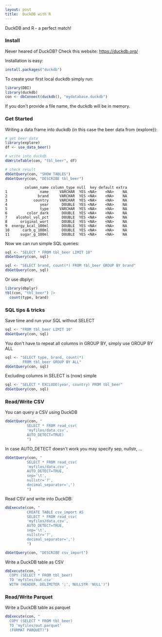 ```yaml
---
layout: post
title:  DuckDB with R
---
```


DuckDB and R - a perfect match!

### Install

Never heared of DuckDB? Check this website: <https://duckdb.org/>

Installation is easy:

```R
install.packages("duckdb")
```

To create your first local duckdb simply run:

```R
library(DBI)
library(duckdb)
con <- dbConnect(duckdb(), "mydatabase.duckdb")
```

If you don't provide a file name, the duckdb will be in memory.

### Get Started

Writing a data frame into duckdb (in this case the beer data from {explore}):

```R
# get beer data
library(explore)
df <- use_data_beer()

# write into duckdb
dbWriteTable(con, "tbl_beer", df)

# check result
dbGetQuery(con, "SHOW TABLES")
dbGetQuery(con, "DESCRIBE tbl_beer")
```

```
         column_name column_type null  key default extra
1               name     VARCHAR  YES <NA>    <NA>    NA
2              brand     VARCHAR  YES <NA>    <NA>    NA
3            country     VARCHAR  YES <NA>    <NA>    NA
4               year      DOUBLE  YES <NA>    <NA>    NA
5               type     VARCHAR  YES <NA>    <NA>    NA
6         color_dark      DOUBLE  YES <NA>    <NA>    NA
7    alcohol_vol_pct      DOUBLE  YES <NA>    <NA>    NA
8      original_wort      DOUBLE  YES <NA>    <NA>    NA
9  energy_kcal_100ml      DOUBLE  YES <NA>    <NA>    NA
10      carb_g_100ml      DOUBLE  YES <NA>    <NA>    NA
11     sugar_g_100ml      DOUBLE  YES <NA>    <NA>    NA
```

Now we can run simple SQL queries:

```R
sql <- "SELECT * FROM tbl_beer LIMIT 10"
dbGetQuery(con, sql)
```

```R
sql <- "SELECT brand, count(*) FROM tbl_beer GROUP BY brand"
dbGetQuery(con, sql)
```

Or use dbplyr:

```R
library(dbplyr)
tbl(con, "tbl_beer") |> 
  count(type, brand)
```

### SQL tips & tricks

Save time and run your SQL without SELECT

```R
sql <- "FROM tbl_beer LIMIT 10"
dbGetQuery(con, sql)
```

You don't have to repeat all columns in GROUP BY, simply use GROUP BY ALL

```R
sql <- "SELECT type, brand, count(*)
        FROM tbl_beer GROUP BY ALL"
dbGetQuery(con, sql)
```

Excluding columns in SELECT is (now) simple

```R
sql <- "SELECT * EXCLUDE(year, country) FROM tbl_beer"
dbGetQuery(con, sql)
```

### Read/Write CSV

You can query a CSV using DuckDB

```R
dbGetQuery(con, "
          SELECT * FROM read_csv(
          'myfiles/data.csv',
          AUTO_DETECT=TRUE)
          ")
```

In case AUTO_DETECT doesn't work you may specify sep, nullstr, ...

```R
dbGetQuery(con, "
          SELECT * FROM read_csv(
          'myfiles/data.csv',
          AUTO_DETECT=TRUE, 
          sep='\t', 
          nullstr='?', 
          decimal_separator=',')
          ")
```

Read CSV and write into DuckDB:

```R
dbExecute(con, "
          CREATE TABLE csv_import AS
          SELECT * FROM read_csv(
          'myfiles/data.csv',
          AUTO_DETECT=TRUE, 
          sep='\t', 
          nullstr='?', 
          decimal_separator=',')
          ")

dbGetQuery(con, "DESCRIBE csv_import")
```

Write a DuckDB table as CSV

```R
dbExecute(con, "
  COPY (SELECT * FROM tbl_beer) 
  TO 'myfiles/out.csv' 
  WITH (HEADER, DELIMITER ';', NULLSTR 'NULL')")
```

### Read/Write Parquet

Write a DuckDB table as parquet
```R
dbExecute(con, "
  COPY (SELECT * FROM tbl_beer) 
  TO 'myfiles/out.parquet' 
  (FORMAT PARQUET)")
```

